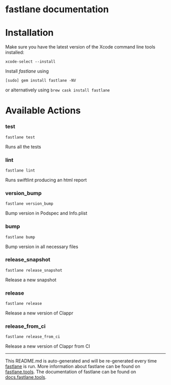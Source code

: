 fastlane documentation
================
# Installation

Make sure you have the latest version of the Xcode command line tools installed:

```
xcode-select --install
```

Install _fastlane_ using
```
[sudo] gem install fastlane -NV
```
or alternatively using `brew cask install fastlane`

# Available Actions
### test
```
fastlane test
```
Runs all the tests
### lint
```
fastlane lint
```
Runs swiftlint producing an html report
### version_bump
```
fastlane version_bump
```
Bump version in Podspec and Info.plist
### bump
```
fastlane bump
```
Bump version in all necessary files
### release_snapshot
```
fastlane release_snapshot
```
Release a new snapshot
### release
```
fastlane release
```
Release a new version of Clappr
### release_from_ci
```
fastlane release_from_ci
```
Release a new version of Clappr from CI

----

This README.md is auto-generated and will be re-generated every time [fastlane](https://fastlane.tools) is run.
More information about fastlane can be found on [fastlane.tools](https://fastlane.tools).
The documentation of fastlane can be found on [docs.fastlane.tools](https://docs.fastlane.tools).
